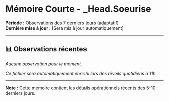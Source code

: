 # Mémoire Courte - _Head.Soeurise

**Période :** Observations des 7 derniers jours (adaptatif)  
**Dernière mise à jour :** [Sera mis à jour automatiquement]

---

## 📊 Observations récentes

*Aucune observation pour le moment.*

*Ce fichier sera automatiquement enrichi lors des réveils quotidiens à 11h.*

---

**Note :** Cette mémoire contient les détails opérationnels récents des 5-10 derniers jours.

